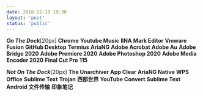 ```yaml
---
date: 2018-12-10 19:30
layout: 'post'
status: 'public'
---
```


***On The Dock***[20px]
**Chrome**
**Youtube Music**
**IINA**
**Mark Editor**
**Vmware Fusion**
**GitHub Desktop**
**Termius**
**AriaNG**
**Adobe Acrobat**
**Adobe Au**
**Adobe Bridge 2020**
**Adobe Premiere 2020**
**Adobe Photoshop 2020**
**Adobe Media Encoder 2020**
**Final Cut Pro**
**115**

***Not On The Dock***[20px]
**The Unarchiver**
**App Clear**
**AriaNG Native**
**WPS Office**
**Sublime Text**
**Trojan**
**西部世界**
**YouTube Convert**
**Sublime Text**
**Android 文件传输**
**印象笔记**
